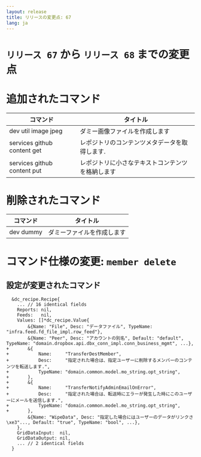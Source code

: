 ```yaml
---
layout: release
title: リリースの変更点: 67
lang: ja
---
```


# `リリース 67` から `リリース 68` までの変更点

# 追加されたコマンド


| コマンド                    | タイトル                                         |
|-----------------------------|--------------------------------------------------|
| dev util image jpeg         | ダミー画像ファイルを作成します                   |
| services github content get | レポジトリのコンテンツメタデータを取得します.    |
| services github content put | レポジトリに小さなテキストコンテンツを格納します |



# 削除されたコマンド


| コマンド  | タイトル                   |
|-----------|----------------------------|
| dev dummy | ダミーファイルを作成します |



# コマンド仕様の変更: `member delete`



## 設定が変更されたコマンド


```
  &dc_recipe.Recipe{
  	... // 16 identical fields
  	Reports: nil,
  	Feeds:   nil,
  	Values: []*dc_recipe.Value{
  		&{Name: "File", Desc: "データファイル", TypeName: "infra.feed.fd_file_impl.row_feed"},
  		&{Name: "Peer", Desc: "アカウントの別名", Default: "default", TypeName: "domain.dropbox.api.dbx_conn_impl.conn_business_mgmt", ...},
+ 		&{
+ 			Name:     "TransferDestMember",
+ 			Desc:     "指定された場合は、指定ユーザーに削除するメンバーのコンテンツを転送します.",
+ 			TypeName: "domain.common.model.mo_string.opt_string",
+ 		},
+ 		&{
+ 			Name:     "TransferNotifyAdminEmailOnError",
+ 			Desc:     "指定された場合は、転送時にエラーが発生した時にこのユーザーにメールを送信します.",
+ 			TypeName: "domain.common.model.mo_string.opt_string",
+ 		},
  		&{Name: "WipeData", Desc: "指定した場合にはユーザーのデータがリンクさ\xe3"..., Default: "true", TypeName: "bool", ...},
  	},
  	GridDataInput:  nil,
  	GridDataOutput: nil,
  	... // 2 identical fields
  }
```
